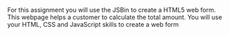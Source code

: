For this assignment you will use the JSBin to create a HTML5 web form. 
This webpage helps a customer to calculate the total amount. You will use your HTML, CSS and JavaScript skills to create a web form
